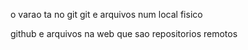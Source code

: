 
o varao ta no git 
git e arquivos num local fisico 

github e arquivos na web que sao repositorios remotos 
